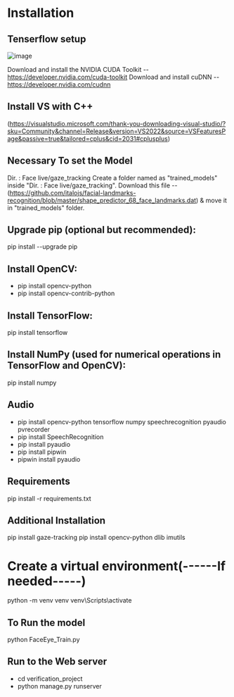 # Installation

## Tenserflow setup

![image](https://github.com/user-attachments/assets/948f95d8-2636-46fd-aedd-96a6976a6120)

Download and install the NVIDIA CUDA Toolkit --  https://developer.nvidia.com/cuda-toolkit
Download and install cuDNN --  https://developer.nvidia.com/cudnn

## Install VS with C++
(https://visualstudio.microsoft.com/thank-you-downloading-visual-studio/?sku=Community&channel=Release&version=VS2022&source=VSFeaturesPage&passive=true&tailored=cplus&cid=2031#cplusplus)

## Necessary To set the Model
Dir. : Face live/gaze_tracking
Create a folder named as "trained_models" inside "Dir. : Face live/gaze_tracking".
Download this file -- (https://github.com/italojs/facial-landmarks-recognition/blob/master/shape_predictor_68_face_landmarks.dat)
& move it in "trained_models" folder.

## Upgrade pip (optional but recommended):
pip install --upgrade pip

## Install OpenCV:
- pip install opencv-python
- pip install opencv-contrib-python

## Install TensorFlow:
pip install tensorflow

## Install NumPy (used for numerical operations in TensorFlow and OpenCV):
pip install numpy

## Audio
- pip install opencv-python tensorflow numpy speechrecognition pyaudio pvrecorder
- pip install SpeechRecognition
- pip install pyaudio
- pip install pipwin
- pipwin install pyaudio

## Requirements
pip install -r requirements.txt

## Additional Installation
pip install gaze-tracking
pip install opencv-python dlib imutils

# Create a virtual environment(------If needed-----)
python -m venv venv
venv\Scripts\activate

## To Run the model
python FaceEye_Train.py

## Run to the Web server
- cd verification_project
- python manage.py runserver
































































<!-- # To create dataset Run :
python data.py

# To Train and Extract the model Run :
python train.py

# To predict the realtime face liveness
python prediction.py -->
